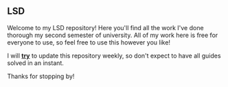 ## LSD

Welcome to my LSD repository! Here you'll find all the work I've done thorough my second semester of university. All of my work here is free for everyone to use, so feel free to use this however you like!

I will <ins>**try**</ins> to update this repository weekly, so don't expect to have all guides solved in an instant.

Thanks for stopping by!
